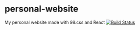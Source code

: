# personal-website

My personal website made with 98.css and React
[![Build Status](https://travis-ci.com/ddayan0/personal-website.svg?branch=master)](https://travis-ci.com/ddayan0/personal-website)


